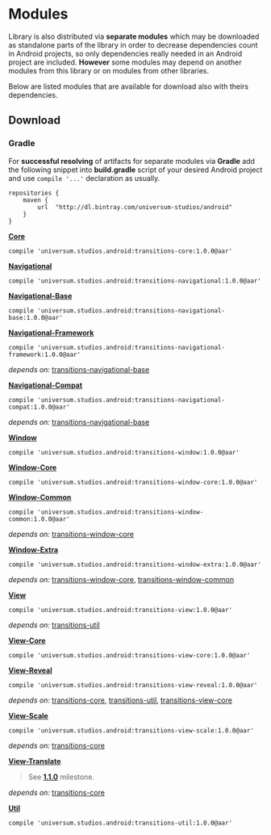 Modules
===============

Library is also distributed via **separate modules** which may be downloaded as standalone parts of
the library in order to decrease dependencies count in Android projects, so only dependencies really
needed in an Android project are included. **However** some modules may depend on another modules
from this library or on modules from other libraries.

Below are listed modules that are available for download also with theirs dependencies.

## Download ##

### Gradle ###

For **successful resolving** of artifacts for separate modules via **Gradle** add the following snippet
into **build.gradle** script of your desired Android project and use `compile '...'` declaration
as usually.

    repositories {
        maven {
            url  "http://dl.bintray.com/universum-studios/android"
        }
    }

**[Core](https://github.com/universum-studios/android_transitions/tree/master/library/src/main)**

    compile 'universum.studios.android:transitions-core:1.0.0@aar'

**[Navigational](https://github.com/universum-studios/android_transitions/tree/master/library/src/navigational)**

    compile 'universum.studios.android:transitions-navigational:1.0.0@aar'

**[Navigational-Base](https://github.com/universum-studios/android_transitions/tree/master/library/src/navigational/base)**

    compile 'universum.studios.android:transitions-navigational-base:1.0.0@aar'

**[Navigational-Framework](https://github.com/universum-studios/android_transitions/tree/master/library/src/navigational/framework)**

    compile 'universum.studios.android:transitions-navigational-framework:1.0.0@aar'

_depends on:_
[transitions-navigational-base](https://github.com/universum-studios/android_database/tree/master/library/src/navigational/base)

**[Navigational-Compat](https://github.com/universum-studios/android_transitions/tree/master/library/src/navigational/compat)**

    compile 'universum.studios.android:transitions-navigational-compat:1.0.0@aar'

_depends on:_
[transitions-navigational-base](https://github.com/universum-studios/android_database/tree/master/library/src/navigational/base)

**[Window](https://github.com/universum-studios/android_transitions/tree/master/library/src/window)**

    compile 'universum.studios.android:transitions-window:1.0.0@aar'

**[Window-Core](https://github.com/universum-studios/android_transitions/tree/master/library/src/window/core)**

    compile 'universum.studios.android:transitions-window-core:1.0.0@aar'

**[Window-Common](https://github.com/universum-studios/android_transitions/tree/master/library/src/window/common)**

    compile 'universum.studios.android:transitions-window-common:1.0.0@aar'

_depends on:_
[transitions-window-core](https://github.com/universum-studios/android_database/tree/master/library/src/window/core)

**[Window-Extra](https://github.com/universum-studios/android_transitions/tree/master/library/src/window/extra)**

    compile 'universum.studios.android:transitions-window-extra:1.0.0@aar'

_depends on:_
[transitions-window-core](https://github.com/universum-studios/android_database/tree/master/library/src/window/core),
[transitions-window-common](https://github.com/universum-studios/android_database/tree/master/library/src/window/common)

**[View](https://github.com/universum-studios/android_transitions/tree/master/library/src/view)**

    compile 'universum.studios.android:transitions-view:1.0.0@aar'

_depends on:_
[transitions-util](https://github.com/universum-studios/android_database/tree/master/library/src/util)

**[View-Core](https://github.com/universum-studios/android_transitions/tree/master/library/src/view/core)**

    compile 'universum.studios.android:transitions-view-core:1.0.0@aar'

**[View-Reveal](https://github.com/universum-studios/android_transitions/tree/master/library/src/view/reveal)**

    compile 'universum.studios.android:transitions-view-reveal:1.0.0@aar'

_depends on:_
[transitions-core](https://github.com/universum-studios/android_database/tree/master/library/src/main),
[transitions-util](https://github.com/universum-studios/android_database/tree/master/library/src/util),
[transitions-view-core](https://github.com/universum-studios/android_database/tree/master/library/src/view/core)

**[View-Scale](https://github.com/universum-studios/android_transitions/tree/master/library/src/view/scale)**

    compile 'universum.studios.android:transitions-view-scale:1.0.0@aar'

_depends on:_
[transitions-core](https://github.com/universum-studios/android_database/tree/master/library/src/main)

**[View-Translate](https://github.com/universum-studios/android_transitions/tree/master/library/src/view/translate)**

> See **[1.1.0](https://github.com/universum-studios/android_transitions/milestone/1)** milestone.

_depends on:_
[transitions-core](https://github.com/universum-studios/android_database/tree/master/library/src/main)

**[Util](https://github.com/universum-studios/android_transitions/tree/master/library/src/util)**

    compile 'universum.studios.android:transitions-util:1.0.0@aar'
